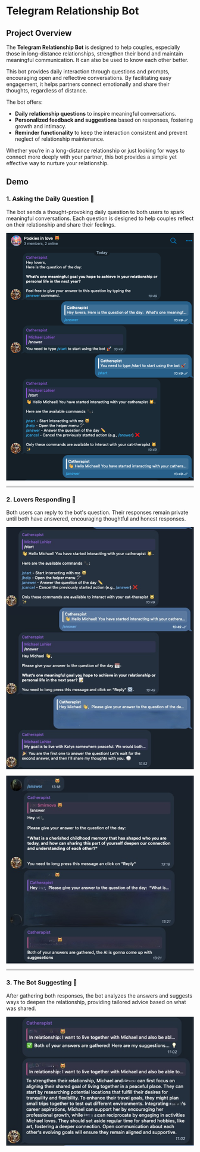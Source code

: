 # Telegram Relationship Bot

## Project Overview

The **Telegram Relationship Bot** is designed to help couples, especially those
in long-distance relationships, strengthen their bond and maintain meaningful
communication. It can also be used to know each other better.

This bot provides daily interaction through questions and prompts, encouraging
open and reflective conversations. By facilitating easy engagement, it helps
partners connect emotionally and share their thoughts, regardless of distance.

The bot offers:

- **Daily relationship questions** to inspire meaningful conversations.
- **Personalized feedback and suggestions** based on responses, fostering
growth and intimacy.
- **Reminder functionality** to keep the interaction consistent and prevent
neglect of relationship maintenance.

Whether you’re in a long-distance relationship or just looking for ways to
connect more deeply with your partner, this bot provides a simple yet effective
way to nurture your relationship.
## Demo

### 1. Asking the Daily Question 💬
The bot sends a thought-provoking daily question to both users to spark
meaningful conversations. Each question is designed to help couples reflect on
their relationship and share their feelings.

![Asking the Daily Question](img/daily_question.jpeg)

---

### 2. Lovers Responding 💑
Both users can reply to the bot's question. Their responses remain private
until both have answered, encouraging thoughtful and honest responses.

![Lovers Responding](img/lovers_responding_1.jpeg)

![Lovers Responding](img/lovers_responding_2.jpeg)

---

### 3. The Bot Suggesting 🤖
After gathering both responses, the bot analyzes the answers and suggests ways
to deepen the relationship, providing tailored advice based on what was shared.

![Bot Suggestions](img/bot_suggestions.jpeg)

